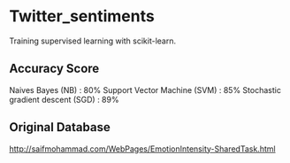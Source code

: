 # Twitter_sentiments
  Training supervised learning with scikit-learn.
  
## Accuracy Score
  Naives Bayes (NB) : 80%
  Support Vector Machine (SVM) : 85%
  Stochastic gradient descent (SGD) : 89%
  
## Original Database 
  http://saifmohammad.com/WebPages/EmotionIntensity-SharedTask.html
  
